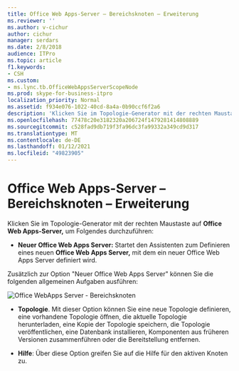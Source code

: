 ```yaml
---
title: Office Web Apps-Server – Bereichsknoten – Erweiterung
ms.reviewer: ''
ms.author: v-cichur
author: cichur
manager: serdars
ms.date: 2/8/2018
audience: ITPro
ms.topic: article
f1.keywords:
- CSH
ms.custom:
- ms.lync.tb.OfficeWebAppsServerScopeNode
ms.prod: skype-for-business-itpro
localization_priority: Normal
ms.assetid: f934e076-1022-40cd-8a4a-0b90ccf6f2a6
description: 'Klicken Sie im Topologie-Generator mit der rechten Maustaste auf Office Web Apps-Server, um Folgendes durchzuführen:'
ms.openlocfilehash: 77478c20e3182320a206724f1479281414808889
ms.sourcegitcommit: c528fad9db719f3fa96dc3fa99332a349cd9d317
ms.translationtype: MT
ms.contentlocale: de-DE
ms.lasthandoff: 01/12/2021
ms.locfileid: "49823905"
---
```

# <a name="office-web-apps-server-scope-node-expander"></a>Office Web Apps-Server – Bereichsknoten – Erweiterung
 
Klicken Sie im Topologie-Generator mit der rechten Maustaste auf **Office Web Apps-Server,** um Folgendes durchzuführen:
  
- **Neuer Office Web Apps Server:** Startet den Assistenten zum Definieren eines neuen **Office Web Apps Server,** mit dem ein neuer Office Web Apps Server definiert wird.
    
Zusätzlich zur Option "Neuer Office Web Apps Server" können Sie die folgenden allgemeinen Aufgaben ausführen:
  
![Office WebApps Server - Bereichsknoten](../../media/OfficeWebApps_Server_Scope_Node.jpg)
  
- **Topologie**. Mit dieser Option können Sie eine neue Topologie definieren, eine vorhandene Topologie öffnen, die aktuelle Topologie herunterladen, eine Kopie der Topologie speichern, die Topologie veröffentlichen, eine Datenbank installieren, Komponenten aus früheren Versionen zusammenführen oder die Bereitstellung entfernen.
    
- **Hilfe**: Über diese Option greifen Sie auf die Hilfe für den aktiven Knoten zu.
    

